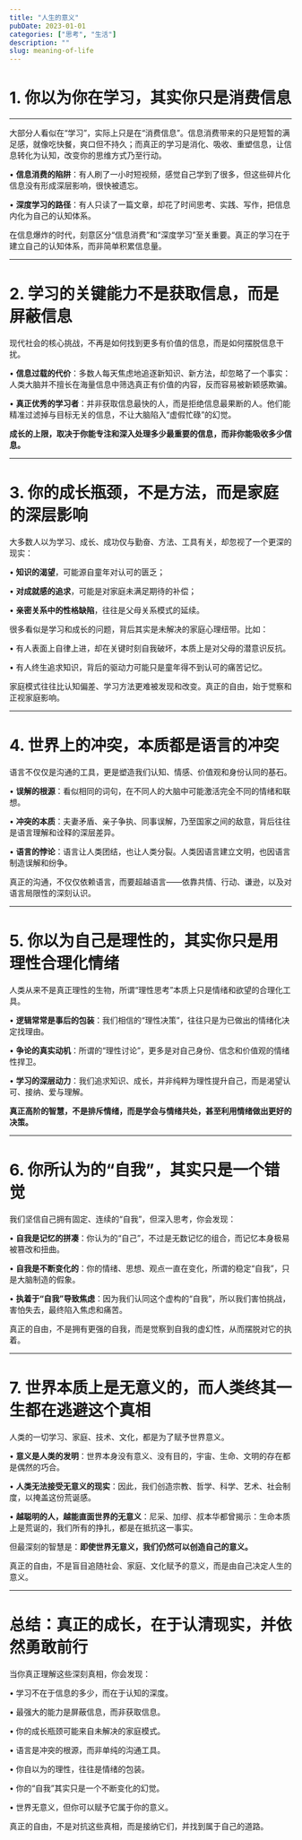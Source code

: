 ```yaml
---
title: "人生的意义"
pubDate: 2023-01-01
categories: ["思考", "生活"]
description: ""
slug: meaning-of-life
---
```


# **1. 你以为你在学习，其实你只是消费信息**

---

大部分人看似在“学习”，实际上只是在“消费信息”。信息消费带来的只是短暂的满足感，就像吃快餐，爽口但不持久；而真正的学习是消化、吸收、重塑信息，让信息转化为认知，改变你的思维方式乃至行动。

•	**信息消费的陷阱**：有人刷了一小时短视频，感觉自己学到了很多，但这些碎片化信息没有形成深层影响，很快被遗忘。

•	**深度学习的路径**：有人只读了一篇文章，却花了时间思考、实践、写作，把信息内化为自己的认知体系。

在信息爆炸的时代，刻意区分“信息消费”和“深度学习”至关重要。真正的学习在于建立自己的认知体系，而非简单积累信息量。

---

# **2. 学习的关键能力不是获取信息，而是屏蔽信息**

现代社会的核心挑战，不再是如何找到更多有价值的信息，而是如何摆脱信息干扰。

•	**信息过载的代价**：多数人每天焦虑地追逐新知识、新方法，却忽略了一个事实：人类大脑并不擅长在海量信息中筛选真正有价值的内容，反而容易被新颖感欺骗。

•	**真正优秀的学习者**：并非获取信息最快的人，而是拒绝信息最果断的人。他们能精准过滤掉与目标无关的信息，不让大脑陷入“虚假忙碌”的幻觉。

**成长的上限，取决于你能专注和深入处理多少最重要的信息，而非你能吸收多少信息。**

---

# **3. 你的成长瓶颈，不是方法，而是家庭的深层影响**

大多数人以为学习、成长、成功仅与勤奋、方法、工具有关，却忽视了一个更深的现实：

•	**知识的渴望**，可能源自童年对认可的匮乏；

•	**对成就感的追求**，可能是对家庭未满足期待的补偿；

•	**亲密关系中的性格缺陷**，往往是父母关系模式的延续。

很多看似是学习和成长的问题，背后其实是未解决的家庭心理纽带。比如：

•	有人表面上自律上进，却在关键时刻自我破坏，本质上是对父母的潜意识反抗。

•	有人终生追求知识，背后的驱动力可能只是童年得不到认可的痛苦记忆。

家庭模式往往比认知偏差、学习方法更难被发现和改变。真正的自由，始于觉察和正视家庭影响。

---

# **4. 世界上的冲突，本质都是语言的冲突**

语言不仅仅是沟通的工具，更是塑造我们认知、情感、价值观和身份认同的基石。

•	**误解的根源**：看似相同的词句，在不同人的大脑中可能激活完全不同的情绪和联想。

•	**冲突的本质**：夫妻矛盾、亲子争执、同事误解，乃至国家之间的敌意，背后往往是语言理解和诠释的深层差异。

•	**语言的悖论**：语言让人类团结，也让人类分裂。人类因语言建立文明，也因语言制造误解和纷争。

真正的沟通，不仅仅依赖语言，而要超越语言——依靠共情、行动、谦逊，以及对语言局限性的深刻认识。

---

# **5. 你以为自己是理性的，其实你只是用理性合理化情绪**

人类从来不是真正理性的生物，所谓“理性思考”本质上只是情绪和欲望的合理化工具。

•	**逻辑常常是事后的包装**：我们相信的“理性决策”，往往只是为已做出的情绪化决定找理由。

•	**争论的真实动机**：所谓的“理性讨论”，更多是对自己身份、信念和价值观的情绪性捍卫。

•	**学习的深层动力**：我们追求知识、成长，并非纯粹为理性提升自己，而是渴望认可、接纳、爱与理解。

**真正高阶的智慧，不是排斥情绪，而是学会与情绪共处，甚至利用情绪做出更好的决策。**

---

# **6. 你所认为的“自我”，其实只是一个错觉**

我们坚信自己拥有固定、连续的“自我”，但深入思考，你会发现：

•	**自我是记忆的拼凑**：你认为的“自己”，不过是无数记忆的组合，而记忆本身极易被篡改和扭曲。

•	**自我是不断变化的**：你的情绪、思想、观点一直在变化，所谓的稳定“自我”，只是大脑制造的假象。

•	**执着于“自我”导致焦虑**：因为我们认同这个虚构的“自我”，所以我们害怕挑战，害怕失去，最终陷入焦虑和痛苦。

真正的自由，不是拥有更强的自我，而是觉察到自我的虚幻性，从而摆脱对它的执着。

---

# **7. 世界本质上是无意义的，而人类终其一生都在逃避这个真相**

人类的一切学习、家庭、技术、文化，都是为了赋予世界意义。

•	**意义是人类的发明**：世界本身没有意义、没有目的，宇宙、生命、文明的存在都是偶然的巧合。

•	**人类无法接受无意义的现实**：因此，我们创造宗教、哲学、科学、艺术、社会制度，以掩盖这份荒诞感。

•	**越聪明的人，越能直面世界的无意义**：尼采、加缪、叔本华都曾揭示：生命本质上是荒诞的，我们所有的挣扎，都是在抵抗这一事实。

但最深刻的智慧是：**即使世界无意义，我们仍然可以创造自己的意义。**

真正的自由，不是盲目追随社会、家庭、文化赋予的意义，而是由自己决定人生的意义。

---

# **总结：真正的成长，在于认清现实，并依然勇敢前行**

当你真正理解这些深刻真相，你会发现：

•	学习不在于信息的多少，而在于认知的深度。

•	最强大的能力是屏蔽信息，而非获取信息。

•	你的成长瓶颈可能来自未解决的家庭模式。

•	语言是冲突的根源，而非单纯的沟通工具。

•	你自以为的理性，往往是情绪的包装。

•	你的“自我”其实只是一个不断变化的幻觉。

•	世界无意义，但你可以赋予它属于你的意义。

真正的自由，不是对抗这些真相，而是接纳它们，并找到属于自己的道路。
